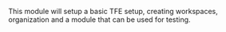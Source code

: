 This module will setup a basic TFE setup, creating workspaces, organization and a module that can be used for testing.
